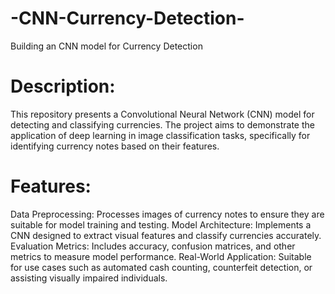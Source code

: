 # -CNN-Currency-Detection-
Building an CNN model for Currency Detection
# Description:
This repository presents a Convolutional Neural Network (CNN) model for detecting and classifying currencies. The project aims to demonstrate the application of deep learning in image classification tasks, specifically for identifying currency notes based on their features.

# Features:
Data Preprocessing: Processes images of currency notes to ensure they are suitable for model training and testing.
Model Architecture: Implements a CNN designed to extract visual features and classify currencies accurately.
Evaluation Metrics: Includes accuracy, confusion matrices, and other metrics to measure model performance.
Real-World Application: Suitable for use cases such as automated cash counting, counterfeit detection, or assisting visually impaired individuals.
